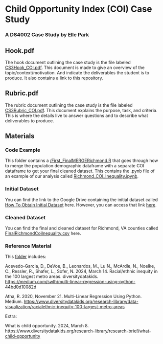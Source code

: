 # Child Opportunity Index (COI) Case Study 
### A DS4002 Case Study by Elle Park 

## Hook.pdf
The hook document outlining the case study is the file labeled [CS3Hook_COI.pdf](CS3Hook_COI.pdf). This document is made to give an overview of the topic/context/motivation. And indicate the deliverables the student is to produce. It also contains a link to this repository. 

## Rubric.pdf
The rubric document outlining the case study is the file labeled 
[CS3Rubric_COI.pdf](). This document explains the purpose, task, and criteria. This is where the details live to answer questions and to describe what deliverables to produce.

## Materials
### Code Example
This folder contains a [
/First_FinalMERGERichmond.R](https://github.com/ElliotRoosevelt/CS3-DS4002/blob/main/MATERIALS/CODE%20EXAMPLE/First_FinalMERGERichmond.R) that goes through how to merge the population demographic dataframe with a separate COI dataframe to get your final cleaned dataset. This contains the .pynb file of an example of our analysis called [Richmond_COI_Inequality.ipynb](https://github.com/ElliotRoosevelt/CS3-DS4002/tree/main/MATERIALS/CODE%20EXAMPLE). 

### Initial Dataset
You can find the link to the Google Drive containing the initial dataset called [How To Obtain Initial Dataset](https://github.com/ElliotRoosevelt/CS3-DS4002/tree/main/MATERIALS/INITIAL%20DATASET) here. However, you can access that link [here](https://drive.google.com/drive/folders/1Y5bCtBVGn-IfO6hbN7QwIKEQhk-E9BRk?usp=sharing). 

### Cleaned Dataset
You can find the final and cleaned dataset for Richmond, VA counties called [FinalRichmondCoiInequality.csv](https://github.com/ElliotRoosevelt/CS3-DS4002/tree/main/MATERIALS/CLEANED%20DATASET) here. 

### Reference Material
This [folder](https://github.com/ElliotRoosevelt/CS3-DS4002/tree/main/MATERIALS/REFERENCE%20MATERIAL) includes: 

Acevedo-Garcia, D., DeVoe, B., Leonardos, M., Lu N., McArdle, N., Noelke, C., Ressler, R., Shafer, L., Sofer, N. 2024, March 14. Racial/ethnic inequity in the 100 largest metro areas. diversitydatakids. https://medium.com/swlh/multi-linear-regression-using-python-44bd0d10082d 

Atha, R. 2020, November 21. Multi-Linear Regression Using Python. Medium. https://www.diversitydatakids.org/research-library/data-visualization/racialethnic-inequity-100-largest-metro-areas

Extra:

What is child opportunity. 2024, March 8. https://www.diversitydatakids.org/research-library/research-brief/what-child-opportunity 
